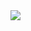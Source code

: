 <img src="https://img.shields.io/badge/React-11B48A?style=flat-square&logo=React&logoColor=white"/>
